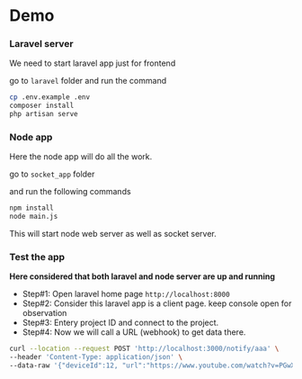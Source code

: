 # Demo

### Laravel server

We need to start laravel app just for frontend

go to `laravel` folder and run the command

```bash
cp .env.example .env
composer install
php artisan serve
```


### Node app

Here the node app will do all the work.

go to `socket_app` folder

and run the following commands

```bash
npm install
node main.js
```

This will start node web server as well as socket server.


### Test the app

__Here considered that both laravel and node server are up and running__

* Step#1: Open laravel home page `http://localhost:8000`
* Step#2: Consider this laravel app is a client page. keep console open for observation
* Step#3: Entery project ID and connect to the project.
* Step#4: Now we will call a URL (webhook) to get data there. 

```bash
curl --location --request POST 'http://localhost:3000/notify/aaa' \
--header 'Content-Type: application/json' \
--data-raw '{"deviceId":12, "url":"https://www.youtube.com/watch?v=PGwXZqviGyg"}'
```